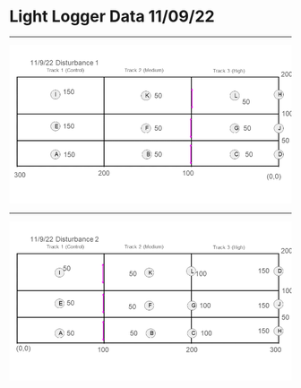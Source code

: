 # Light Logger Data 11/09/22

---

![](../../../output/site_diagrams/Slide13.PNG)

---

![](../../../output/site_diagrams/Slide14.PNG)
